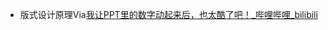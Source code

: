- 版式设计原理Via[我让PPT里的数字动起来后，也太酷了吧！_哔哩哔哩_bilibili](https://www.bilibili.com/video/BV1wa411Z7iy/?spm_id_from=pageDriver&vd_source=3d8ccab137cc879b5f9cbc14d68843ab)
